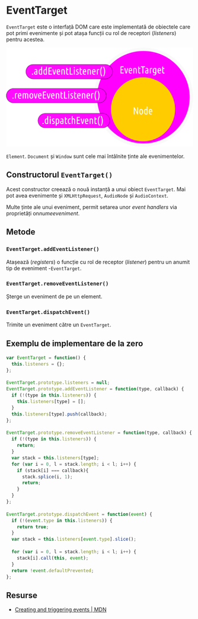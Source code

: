 # EventTarget

`EventTarget` este o interfață DOM care este implementată de obiectele care pot primi evenimente și pot atașa funcții cu rol de receptori (*listeners*) pentru acestea.

![](img/EventTarget-Node.png)

`Element`. `Document` și `Window` sunt cele mai întâlnite ținte ale evenimentelor.

## Constructorul `EventTarget()`

Acest constructor creează o nouă instanță a unui obiect `EventTarget`. Mai pot avea evenimente și `XMLHttpRequest`, `AudioNode` și `AudioContext`.

Multe ținte ale unui eveniment, permit setarea unor *event handlers* via proprietăți on*numeeveniment*.

## Metode

### `EventTarget.addEventListener()`

Atașează (*registers*) o funcție cu rol de receptor (*listener*) pentru un anumit tip de eveniment -`EventTarget`.

### `EventTarget.removeEventListener()`

Șterge un eveniment de pe un element.

### `EventTarget.dispatchEvent()`

Trimite un eveniment către un `EventTarget`.

## Exemplu de implementare de la zero

```javascript
var EventTarget = function() {
  this.listeners = {};
};

EventTarget.prototype.listeners = null;
EventTarget.prototype.addEventListener = function(type, callback) {
  if (!(type in this.listeners)) {
    this.listeners[type] = [];
  }
  this.listeners[type].push(callback);
};

EventTarget.prototype.removeEventListener = function(type, callback) {
  if (!(type in this.listeners)) {
    return;
  }
  var stack = this.listeners[type];
  for (var i = 0, l = stack.length; i < l; i++) {
    if (stack[i] === callback){
      stack.splice(i, 1);
      return;
    }
  }
};

EventTarget.prototype.dispatchEvent = function(event) {
  if (!(event.type in this.listeners)) {
    return true;
  }
  var stack = this.listeners[event.type].slice();

  for (var i = 0, l = stack.length; i < l; i++) {
    stack[i].call(this, event);
  }
  return !event.defaultPrevented;
};
```

## Resurse

- [Creating and triggering events | MDN](https://developer.mozilla.org/en-US/docs/Web/Guide/Events/Creating_and_triggering_events)

